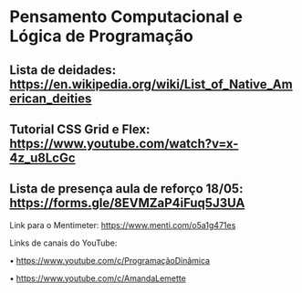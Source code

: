 # Pensamento Computacional e Lógica de Programação

## Lista de deidades: https://en.wikipedia.org/wiki/List_of_Native_American_deities

## Tutorial CSS Grid e Flex: https://www.youtube.com/watch?v=x-4z_u8LcGc
## Lista de presença aula de reforço 18/05: https://forms.gle/8EVMZaP4iFuq5J3UA

Link para o Mentimeter: https://www.menti.com/o5a1g471es

Links de canais do YouTube:

• https://www.youtube.com/c/ProgramaçãoDinâmica

• https://www.youtube.com/c/AmandaLemette
